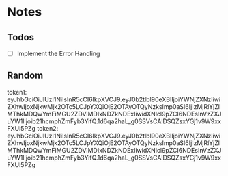 # Notes

## Todos

- [ ] Implement the Error Handling

## Random

token1: eyJhbGciOiJIUzI1NiIsInR5cCI6IkpXVCJ9.eyJ0b2tlbl90eXBlIjoiYWNjZXNzIiwiZXhwIjoxNjkwMjk2OTc5LCJpYXQiOjE2OTAyOTQyNzksImp0aSI6IjIzMjRlYjZlMThkMDQwYmFiMGU2ZDVlMDIxNDZkNDExIiwidXNlcl9pZCI6NDEsInVzZXJuYW1lIjoib21hcmphZmFyb3YifQ.1d6qa2haL_g0SSVsCAlDSQZsxYGj1v9W9xxFXUl5PZg
token2: eyJhbGciOiJIUzI1NiIsInR5cCI6IkpXVCJ9.eyJ0b2tlbl90eXBlIjoiYWNjZXNzIiwiZXhwIjoxNjkwMjk2OTc5LCJpYXQiOjE2OTAyOTQyNzksImp0aSI6IjIzMjRlYjZlMThkMDQwYmFiMGU2ZDVlMDIxNDZkNDExIiwidXNlcl9pZCI6NDEsInVzZXJuYW1lIjoib21hcmphZmFyb3YifQ.1d6qa2haL_g0SSVsCAlDSQZsxYGj1v9W9xxFXUl5PZg
